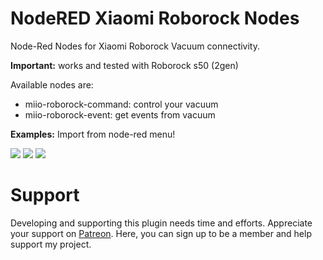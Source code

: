 # NodeRED Xiaomi Roborock Nodes

Node-Red Nodes for Xiaomi Roborock Vacuum connectivity.

<b>Important:</b> works and tested with Roborock s50 (2gen)

Available nodes are:
* miio-roborock-command: control your vacuum
* miio-roborock-event: get events from vacuum


<b>Examples:</b> Import from node-red menu!

<img src="https://github.com/andreypopov/node-red-contrib-miio-roborock/blob/master/readme/1-2.png?raw=true">
<img src="https://github.com/andreypopov/node-red-contrib-miio-roborock/blob/master/readme/2.png?raw=true">
<img src="https://github.com/andreypopov/node-red-contrib-miio-roborock/blob/master/readme/3.png?raw=true">



# Support
Developing and supporting this plugin needs time and efforts. Appreciate your support on [Patreon](https://www.patreon.com/bePatron?u=12661781). Here, you can sign up to be a member and help support my project.
